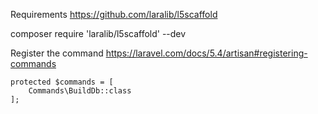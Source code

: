 Requirements
https://github.com/laralib/l5scaffold 

composer require 'laralib/l5scaffold' --dev


Register the command 
https://laravel.com/docs/5.4/artisan#registering-commands

    protected $commands = [
        Commands\BuildDb::class
    ];


    